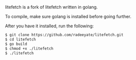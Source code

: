 litefetch is a fork of litefetch written in golang.

To compile, make sure golang is installed before going further.

After you have it installed, run the following:

```sh
$ git clone https://github.com/radeeyate/litefetch.git
$ cd litefetch
$ go build
$ chmod +x ./litefetch
$ ./litefetch
```
